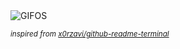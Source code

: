<div align="justify">
<picture>
    <source media="(prefers-color-scheme: dark)" srcset="https://i.ibb.co/8gMWb116/output-gif.gif">
    <source media="(prefers-color-scheme: light)" srcset="https://i.ibb.co/8gMWb116/output-gif.gif">
    <img alt="GIFOS" src="https://i.ibb.co/8gMWb116/output-gif.gif">
</picture>

<sub><i>inspired from [x0rzavi/github-readme-terminal](https://github.com/x0rzavi/github-readme-terminal)</i></sub>

</div>

<!-- Image deletion URL: https://ibb.co/HT7WC55n/4b420b757916b111f3ee629da5aaa794 -->